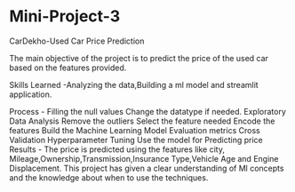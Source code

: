 # Mini-Project-3
CarDekho-Used Car Price Prediction

The main objective of the project is to predict the price of the used car based on the features provided.

Skills Learned -Analyzing the data,Building a ml model and streamlit application.

Process - Filling the null values
                Change the datatype if needed.
                Exploratory Data Analysis
                Remove the outliers
                Select the feature needed
                Encode the features
                Build the Machine Learning Model
                Evaluation metrics
                Cross Validation
                Hyperparameter Tuning 
                Use the model for Predicting price
Results - The price is predicted using the features like city, Mileage,Ownership,Transmission,Insurance Type,Vehicle Age and Engine Displacement. This project has given a clear understanding of Ml concepts and the knowledge about when to use the techniques.
                


